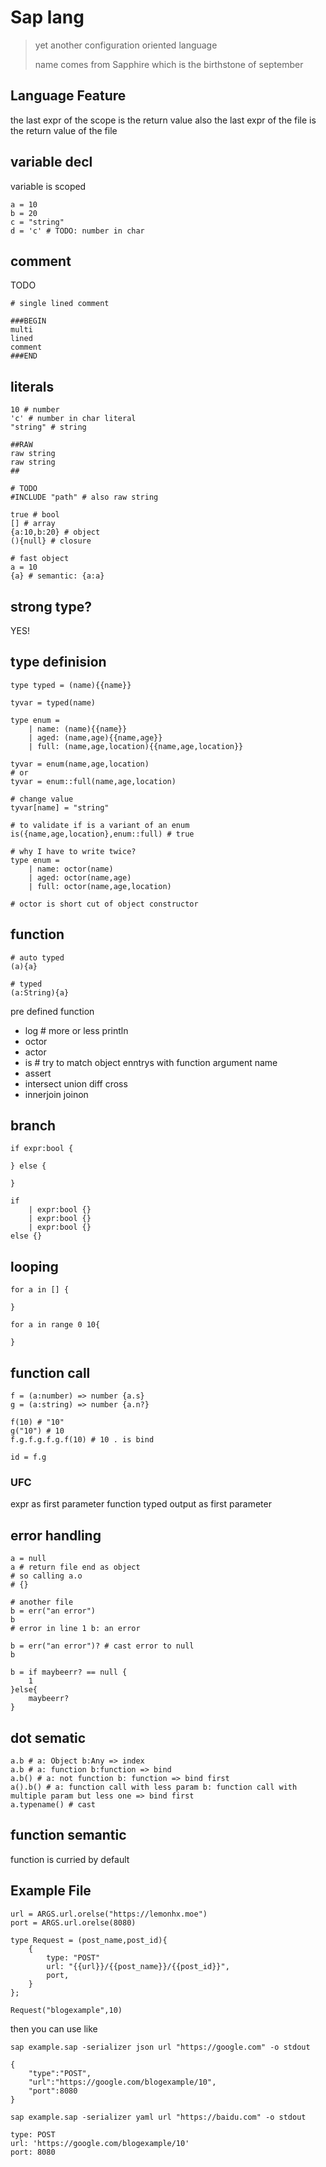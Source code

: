 # Sap lang
> yet another configuration oriented language
> 
> name comes from Sapphire which is the birthstone of september

## Language Feature
the last expr of the scope is the return value
also the last expr of the file is the return value of the file

## variable decl
variable is scoped
```
a = 10
b = 20
c = "string"
d = 'c' # TODO: number in char 
```

## comment
TODO
```
# single lined comment

###BEGIN
multi
lined 
comment
###END
```

## literals
```
10 # number
'c' # number in char literal
"string" # string

##RAW
raw string
raw string
##

# TODO
#INCLUDE "path" # also raw string

true # bool
[] # array
{a:10,b:20} # object
(){null} # closure

# fast object
a = 10
{a} # semantic: {a:a}
```

## strong type?
YES!


## type definision
```
type typed = (name){{name}}

tyvar = typed(name)

type enum = 
    | name: (name){{name}}
    | aged: (name,age){{name,age}}
    | full: (name,age,location){{name,age,location}}

tyvar = enum(name,age,location)
# or
tyvar = enum::full(name,age,location)

# change value
tyvar[name] = "string"

# to validate if is a variant of an enum
is({name,age,location},enum::full) # true

# why I have to write twice?
type enum = 
    | name: octor(name)
    | aged: octor(name,age)
    | full: octor(name,age,location)

# octor is short cut of object constructor
```

## function
```
# auto typed
(a){a}

# typed
(a:String){a}
```

pre defined function
- log # more or less println
- octor
- actor
- is # try to match object enntrys with function argument name
- assert
- intersect union diff cross
- innerjoin  joinon


## branch
```
if expr:bool {

} else {

}

if
    | expr:bool {}
    | expr:bool {}
    | expr:bool {}
else {}
```

## looping
```
for a in [] {

}

for a in range 0 10{

}
```

## function call
```
f = (a:number) => number {a.s}
g = (a:string) => number {a.n?}

f(10) # "10"
g("10") # 10
f.g.f.g.f.g.f(10) # 10 . is bind

id = f.g
```
### UFC
expr as first parameter
function typed output as first parameter

## error handling
```
a = null
a # return file end as object
# so calling a.o
# {}

# another file
b = err("an error")
b
# error in line 1 b: an error

b = err("an error")? # cast error to null
b

b = if maybeerr? == null {
    1
}else{
    maybeerr?
}
```

## dot sematic
```
a.b # a: Object b:Any => index
a.b # a: function b:function => bind
a.b() # a: not function b: function => bind first
a().b() # a: function call with less param b: function call with multiple param but less one => bind first
a.typename() # cast 
```

## function semantic
function is curried by default

## Example File
```
url = ARGS.url.orelse("https://lemonhx.moe")
port = ARGS.url.orelse(8080)

type Request = (post_name,post_id){
    {
        type: "POST"
        url: "{{url}}/{{post_name}}/{{post_id}}",
        port,
    }
};

Request("blogexample",10)
```

then you can use like

```
sap example.sap -serializer json url "https://google.com" -o stdout

{
    "type":"POST",
    "url":"https://google.com/blogexample/10",
    "port":8080
}

sap example.sap -serializer yaml url "https://baidu.com" -o stdout

type: POST
url: 'https://google.com/blogexample/10'
port: 8080
```